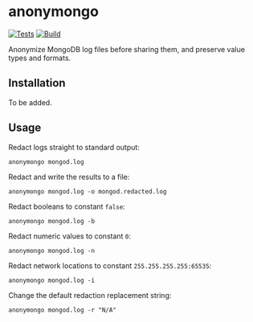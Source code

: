 # anonymongo

[![Tests](https://github.com/yuvalherziger/anonymongo/actions/workflows/test.yml/badge.svg)](https://github.com/yuvalherziger/anonymongo/actions/workflows/test.yml)
[![Build](https://github.com/yuvalherziger/anonymongo/actions/workflows/publish.yml/badge.svg)](https://github.com/yuvalherziger/anonymongo/actions/workflows/publish.yml)

Anonymize MongoDB log files before sharing them, and preserve value types and formats.

## Installation

To be added.

## Usage

Redact logs straight to standard output:

```shell
anonymongo mongod.log
```

Redact and write the results to a file:

```shell
anonymongo mongod.log -o mongod.redacted.log
```

Redact booleans to constant `false`:

```shell
anonymongo mongod.log -b
```

Redact numeric values to constant `0`:

```shell
anonymongo mongod.log -n
```

Redact network locations to constant `255.255.255.255:65535`:

```shell
anonymongo mongod.log -i
```

Change the default redaction replacement string:

```shell
anonymongo mongod.log -r "N/A"
```
